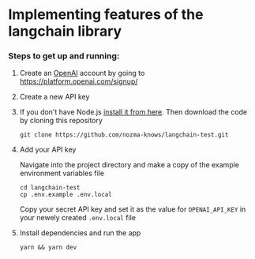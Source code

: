 # Implementing features of the langchain library

### Steps to get up and running:

1. Create an [OpenAI](https://openai.com/) account by going to https://platform.openai.com/signup/
2. Create a new API key
3. If you don't have Node.js [install it from here](https://nodejs.org/en/). Then download the code by cloning this repository

    ```
    git clone https://github.com/nozma-knows/langchain-test.git
    ```
4. Add your API key

    Navigate into the project directory and make a copy of the example environment variables file
    ```
    cd langchain-test
    cp .env.example .env.local
    ```
    Copy your secret API key and set it as the value for `OPENAI_API_KEY` in your newely created `.env.local` file
5. Install dependencies and run the app

    ```
    yarn && yarn dev
    ```
